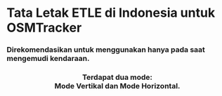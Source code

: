 <h1 align="left">Tata Letak ETLE di Indonesia untuk OSMTracker</h1>

###

<h3 align="left">Direkomendasikan untuk menggunakan hanya pada saat mengemudi kendaraan.</h3>

###

<h3 align="center">Terdapat dua mode: <br>Mode Vertikal dan Mode Horizontal.</h3>

###
